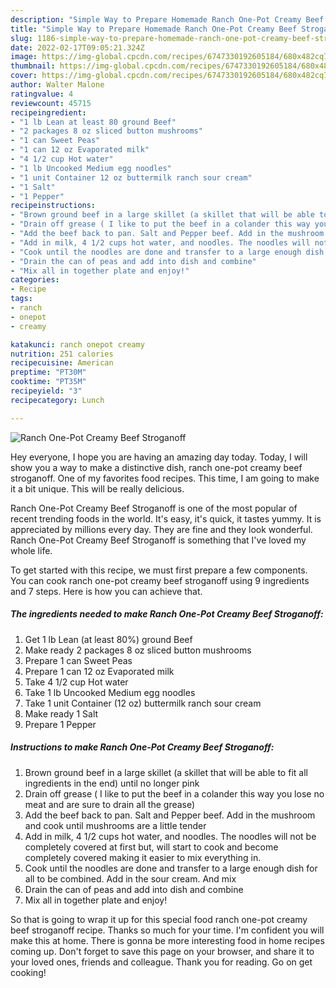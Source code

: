```yaml
---
description: "Simple Way to Prepare Homemade Ranch One-Pot Creamy Beef Stroganoff"
title: "Simple Way to Prepare Homemade Ranch One-Pot Creamy Beef Stroganoff"
slug: 1186-simple-way-to-prepare-homemade-ranch-one-pot-creamy-beef-stroganoff
date: 2022-02-17T09:05:21.324Z
image: https://img-global.cpcdn.com/recipes/6747330192605184/680x482cq70/ranch-one-pot-creamy-beef-stroganoff-recipe-main-photo.jpg
thumbnail: https://img-global.cpcdn.com/recipes/6747330192605184/680x482cq70/ranch-one-pot-creamy-beef-stroganoff-recipe-main-photo.jpg
cover: https://img-global.cpcdn.com/recipes/6747330192605184/680x482cq70/ranch-one-pot-creamy-beef-stroganoff-recipe-main-photo.jpg
author: Walter Malone
ratingvalue: 4
reviewcount: 45715
recipeingredient:
- "1 lb Lean at least 80 ground Beef"
- "2 packages 8 oz sliced button mushrooms"
- "1 can Sweet Peas"
- "1 can 12 oz Evaporated milk"
- "4 1/2 cup Hot water"
- "1 lb Uncooked Medium egg noodles"
- "1 unit Container 12 oz buttermilk ranch sour cream"
- "1 Salt"
- "1 Pepper"
recipeinstructions:
- "Brown ground beef in a large skillet (a skillet that will be able to fit all ingredients in the end) until no longer pink"
- "Drain off grease ( I like to put the beef in a colander this way you lose no meat and are sure to drain all the grease)"
- "Add the beef back to pan. Salt and Pepper beef. Add in the mushroom and cook until mushrooms are a little tender"
- "Add in milk, 4 1/2 cups hot water, and noodles. The noodles will not be completely covered at first but, will start to cook and become completely  covered making it easier to mix everything in."
- "Cook until the noodles are done and transfer to a large enough dish for all to be combined. Add in the sour cream. And mix"
- "Drain the can of peas and add into dish and combine"
- "Mix all in together plate and enjoy!"
categories:
- Recipe
tags:
- ranch
- onepot
- creamy

katakunci: ranch onepot creamy 
nutrition: 251 calories
recipecuisine: American
preptime: "PT30M"
cooktime: "PT35M"
recipeyield: "3"
recipecategory: Lunch

---
```



![Ranch One-Pot Creamy Beef Stroganoff](https://img-global.cpcdn.com/recipes/6747330192605184/680x482cq70/ranch-one-pot-creamy-beef-stroganoff-recipe-main-photo.jpg)

Hey everyone, I hope you are having an amazing day today. Today, I will show you a way to make a distinctive dish, ranch one-pot creamy beef stroganoff. One of my favorites food recipes. This time, I am going to make it a bit unique. This will be really delicious.



Ranch One-Pot Creamy Beef Stroganoff is one of the most popular of recent trending foods in the world. It's easy, it's quick, it tastes yummy. It is appreciated by millions every day. They are fine and they look wonderful. Ranch One-Pot Creamy Beef Stroganoff is something that I've loved my whole life.


To get started with this recipe, we must first prepare a few components. You can cook ranch one-pot creamy beef stroganoff using 9 ingredients and 7 steps. Here is how you can achieve that.

<!--inarticleads1-->

##### The ingredients needed to make Ranch One-Pot Creamy Beef Stroganoff:

1. Get 1 lb Lean (at least 80%) ground Beef
1. Make ready 2 packages 8 oz sliced button mushrooms
1. Prepare 1 can Sweet Peas
1. Prepare 1 can 12 oz Evaporated milk
1. Take 4 1/2 cup Hot water
1. Take 1 lb Uncooked Medium egg noodles
1. Take 1 unit Container (12 oz) buttermilk ranch sour cream
1. Make ready 1 Salt
1. Prepare 1 Pepper




<!--inarticleads2-->

##### Instructions to make Ranch One-Pot Creamy Beef Stroganoff:

1. Brown ground beef in a large skillet (a skillet that will be able to fit all ingredients in the end) until no longer pink
1. Drain off grease ( I like to put the beef in a colander this way you lose no meat and are sure to drain all the grease)
1. Add the beef back to pan. Salt and Pepper beef. Add in the mushroom and cook until mushrooms are a little tender
1. Add in milk, 4 1/2 cups hot water, and noodles. The noodles will not be completely covered at first but, will start to cook and become completely  covered making it easier to mix everything in.
1. Cook until the noodles are done and transfer to a large enough dish for all to be combined. Add in the sour cream. And mix
1. Drain the can of peas and add into dish and combine
1. Mix all in together plate and enjoy!




So that is going to wrap it up for this special food ranch one-pot creamy beef stroganoff recipe. Thanks so much for your time. I'm confident you will make this at home. There is gonna be more interesting food in home recipes coming up. Don't forget to save this page on your browser, and share it to your loved ones, friends and colleague. Thank you for reading. Go on get cooking!
